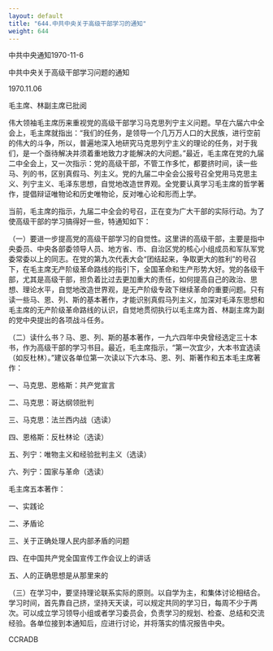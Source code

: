 ```yaml
---
layout: default
title: "644.中共中央关于高级干部学习的通知"
weight: 644
---
```


中共中央通知1970-11-6

中共中央关于高级干部学习问题的通知

1970.11.06

毛主席、林副主席已批阅

伟大领袖毛主席历来重视党的高级干部学习马克思列宁主义问题。早在六届六中全会上，毛主席就指出：“我们的任务，是领导一个几万万人口的大民族，进行空前的伟大的斗争，所以，普遍地深入地研究马克思列宁主义的理论的任务，对于我们，是一个亟待解决并须着重地致力才能解决的大问题。”最近，毛主席在党的九届二中全会上，又一次指示：党的高级干部，不管工作多忙，都要挤时间，读一些马、列的书，区别真假马、列主义。党的九届二中全会公报号召全党用马克思主义、列宁主义、毛泽东思想，自觉地改造世界观。全党要认真学习毛主席的哲学著作，提倡辩证唯物论和历史唯物论，反对唯心论和形而上学。

当前，毛主席的指示，九届二中全会的号召，正在变为广大干部的实际行动。为了使高级干部的学习搞得好一些，特通知如下：

（一）要进一步提高党的高级干部学习的自觉性。这里讲的高级干部，主要是指中央委员、中央各部委领导人员、地方省、市、自治区党的核心小组成员和军队军党委常委以上的同志。在党的第九次代表大会“团结起来，争取更大的胜利”的号召下，在毛主席无产阶级革命路线的指引下，全国革命和生产形势大好。党的各级干部，尤其是高级干部，担负着比过去更加重大的责任，如何提高自己的政治、思想、理论水平，自觉地改造世界观，是无产阶级专政下继续革命的重要问题。只有读一些马、恩、列、斯的基本著作，才能识别真假马列主义，加深对毛泽东思想和毛主席的无产阶级革命路线的认识，自觉地贯彻执行以毛主席为首、林副主席为副的党中央提出的各项战斗任务。

（二）读什么书？马、恩、列、斯的基本著作，一九六四年中央曾经选定三十本书，作为高级干部的学习书目。最近，毛主席指示，“第一次宜少，大本书宜选读（如反杜林）。”建议各单位第一次读以下六本马、恩、列、斯著作和五本毛主席著作：

一、马克思、恩格斯：共产党宣言

二、马克思：哥达纲领批判

三、马克思：法兰西内战（选读）

四、恩格斯：反杜林论（选读）

五、列宁：唯物主义和经验批判主义（选读）

六、列宁：国家与革命（选读）

毛主席五本著作：

一、实践论

二、矛盾论

三、关于正确处理人民内部矛盾的问题

四、在中国共产党全国宣传工作会议上的讲话

五、人的正确思想是从那里来的

（三）在学习中，要坚持理论联系实际的原则。以自学为主，和集体讨论相结合。学习时间，首先靠自己挤，坚持天天读，可以规定共同的学习日，每周不少于两次。可以成立学习领导小组或者学习委员会，负责学习的规划、检查、总结和交流经验。各单位接到本通知后，应进行讨论，并将落实的情况报告中央。

CCRADB

